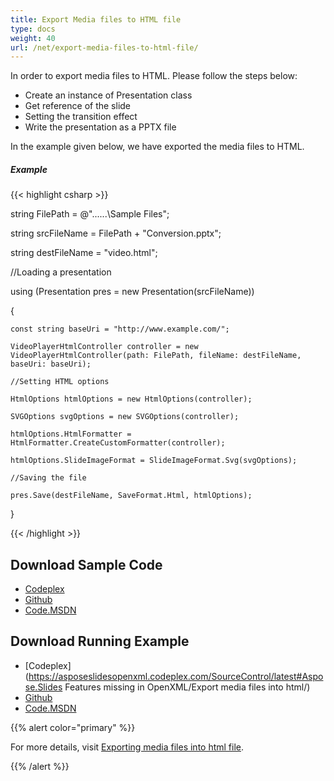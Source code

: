 ```yaml
---
title: Export Media files to HTML file
type: docs
weight: 40
url: /net/export-media-files-to-html-file/
---
```


In order to export media files to HTML. Please follow the steps below:

- Create an instance of Presentation class
- Get reference of the slide
- Setting the transition effect
- Write the presentation as a PPTX file

In the example given below, we have exported the media files to HTML.
##### **Example**
{{< highlight csharp >}}

 string FilePath = @"..\..\..\Sample Files\";

string srcFileName = FilePath + "Conversion.pptx";

string destFileName =  "video.html";

//Loading a presentation

using (Presentation pres = new Presentation(srcFileName))

{

    const string baseUri = "http://www.example.com/";

    VideoPlayerHtmlController controller = new VideoPlayerHtmlController(path: FilePath, fileName: destFileName, baseUri: baseUri);

    //Setting HTML options

    HtmlOptions htmlOptions = new HtmlOptions(controller);

    SVGOptions svgOptions = new SVGOptions(controller);

    htmlOptions.HtmlFormatter = HtmlFormatter.CreateCustomFormatter(controller);

    htmlOptions.SlideImageFormat = SlideImageFormat.Svg(svgOptions);

    //Saving the file

    pres.Save(destFileName, SaveFormat.Html, htmlOptions);

}

{{< /highlight >}}
## **Download Sample Code**
- [Codeplex](https://asposeslidesopenxml.codeplex.com/releases/view/619597)
- [Github](https://github.com/aspose-slides/Aspose.Slides-for-.NET/releases/tag/MissingFeaturesAsposeSlidesForOpenXMLv1.1)
- [Code.MSDN](https://code.msdn.microsoft.com/AsposeSlides-Features-9866600c)
## **Download Running Example**
- [Codeplex](https://asposeslidesopenxml.codeplex.com/SourceControl/latest#Aspose.Slides Features missing in OpenXML/Export media files into html/)
- [Github](https://github.com/aspose-slides/Aspose.Slides-for-.NET/tree/master/Plugins/OpenXML/Missing%20Features/Export%20media%20files%20into%20html)
- [Code.MSDN](https://code.msdn.microsoft.com/AsposeSlides-Features-9866600c/view/SourceCode)

{{% alert color="primary" %}} 

For more details, visit [Exporting media files into html file](http://www.aspose.com/docs/display/slidesnet/Exporting+media+files+into+html+file).

{{% /alert %}}
